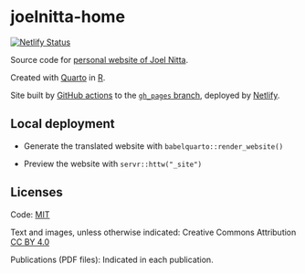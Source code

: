 # joelnitta-home

[![Netlify Status](https://api.netlify.com/api/v1/badges/4dec3009-d025-4fdf-b25e-76e98b2f34e1/deploy-status)](https://app.netlify.com/sites/laughing-cray-e2c0db/deploys)

Source code for [personal website of Joel Nitta](https://www.joelnitta.com).

Created with [Quarto](https://quarto.org/) in [R](https://www.r-project.org/). 

Site built by [GitHub actions](.github/workflows/build_site.yml) to the [`gh_pages` branch](https://github.com/joelnitta/joelnitta-home/tree/gh-pages), deployed by [Netlify](https://www.netlify.com/).

## Local deployment

- Generate the translated website with `babelquarto::render_website()`

- Preview the website with `servr::httw("_site")`

## Licenses

Code: [MIT](LICENSE)

Text and images, unless otherwise indicated: Creative Commons Attribution [CC BY 4.0](https://creativecommons.org/licenses/by/4.0/legalcode)

Publications (PDF files): Indicated in each publication.